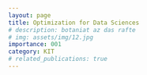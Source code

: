 ```yaml
---
layout: page
title: Optimization for Data Sciences
# description: botaniat az das rafte
# img: assets/img/12.jpg
importance: 001
category: KIT
# related_publications: true
---
```


<!-- ### References -->